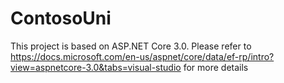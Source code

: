 # ContosoUni
This project is based on ASP.NET Core 3.0.
Please refer to https://docs.microsoft.com/en-us/aspnet/core/data/ef-rp/intro?view=aspnetcore-3.0&tabs=visual-studio for more details
